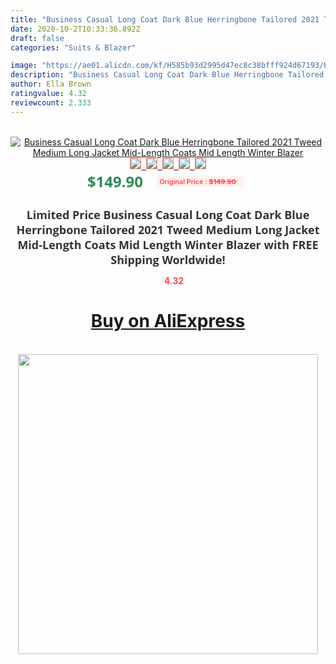 ```yaml
---
title: "Business Casual Long Coat Dark Blue Herringbone Tailored 2021 Tweed Medium Long Jacket Mid-Length Coats Mid Length Winter Blazer"
date: 2020-10-2T10:33:36.892Z
draft: false
categories: "Suits & Blazer"

image: "https://ae01.alicdn.com/kf/H585b93d2995d47ec8c38bfff924d67193/Business-Casual-Long-Coat-Dark-Blue-Herringbone-Tailored-2021-Tweed-Medium-Long-Jacket-Mid-Length-Coats.jpg"
description: "Business Casual Long Coat Dark Blue Herringbone Tailored 2021 Tweed Medium Long Jacket Mid-Length Coats Mid Length Winter Blazer"
author: Ella Brown
ratingvalue: 4.32
reviewcount: 2.333
---
```

<br>
<div style="text-align: center;">
<a href="https://s.click.aliexpress.com/e/_991bJR" target="_blank" rel="nofollow noopener noreferrer"><img alt="Business Casual Long Coat Dark Blue Herringbone Tailored 2021 Tweed Medium Long Jacket Mid-Length Coats Mid Length Winter Blazer" class="magnifier-image" src="https://ae01.alicdn.com/kf/H585b93d2995d47ec8c38bfff924d67193/Business-Casual-Long-Coat-Dark-Blue-Herringbone-Tailored-2021-Tweed-Medium-Long-Jacket-Mid-Length-Coats.jpg_640x640.jpg">
<br>
<img style="border:1px solid salmon" src="https://ae01.alicdn.com/kf/H585b93d2995d47ec8c38bfff924d67193/Business-Casual-Long-Coat-Dark-Blue-Herringbone-Tailored-2021-Tweed-Medium-Long-Jacket-Mid-Length-Coats.jpg_120x120.jpg">&nbsp;&nbsp;<img style="border:1px solid salmon" src="https://ae01.alicdn.com/kf/H2d2f4fcb13544c6abe98da5352748744y/Business-Casual-Long-Coat-Dark-Blue-Herringbone-Tailored-2021-Tweed-Medium-Long-Jacket-Mid-Length-Coats.jpg_120x120.jpg">&nbsp;&nbsp;<img style="border:1px solid salmon" src="https://ae01.alicdn.com/kf/H9feb5a1ceefa42d891d4e91dd398fd1fb/Business-Casual-Long-Coat-Dark-Blue-Herringbone-Tailored-2021-Tweed-Medium-Long-Jacket-Mid-Length-Coats.jpg_120x120.jpg">&nbsp;&nbsp;<img style="border:1px solid salmon" src="https://ae01.alicdn.com/kf/He539e1bc2497476399073d68e70fad00E/Business-Casual-Long-Coat-Dark-Blue-Herringbone-Tailored-2021-Tweed-Medium-Long-Jacket-Mid-Length-Coats.jpg_120x120.jpg">&nbsp;&nbsp;<img style="border:1px solid salmon" src="https://ae01.alicdn.com/kf/Heaf97fc24cc84d0798084c9f41ee6901A/Business-Casual-Long-Coat-Dark-Blue-Herringbone-Tailored-2021-Tweed-Medium-Long-Jacket-Mid-Length-Coats.jpg_120x120.jpg"></a></div><br0>
<div style="text-align: center;"><span style="background-color: white; border: 0px; box-sizing: border-box; color: seagreen; display: inline-block; font-family: &quot;open sans&quot; , &quot;arial&quot; , &quot;helvetica&quot; , sans-serif , &quot;heiti&quot;; font-size: 24px; font-stretch: inherit; font-weight: 700; line-height: inherit; margin: 0px 10px 0px 0px; padding: 0px; vertical-align: middle;">$149.90 </span>
<span style="background: rgb(255 , 241 , 241); border-radius: 3px; border: 0px; box-sizing: border-box; color: #ff4747; display: inline-block; font-family: inherit; font-size: 12px; font-stretch: inherit; font-style: inherit; font-variant: inherit; font-weight: 600; line-height: inherit; margin: 0px; padding: 2px 5px; transform: scale(0.9); vertical-align: middle;">Original Price : <b style="text-decoration: line-through;">$149.90 </b> &nbsp;&nbsp;</span></div>
<h1 style="color: #333333; display: inline-block; font-family: &quot;open sans&quot; , &quot;arial&quot; , &quot;helvetica&quot; , sans-serif , &quot;heiti&quot;; font-size: 18px; font-stretch: inherit; font-weight: 700; text-align: center;">Limited Price Business Casual Long Coat Dark Blue Herringbone Tailored 2021 Tweed Medium Long Jacket Mid-Length Coats Mid Length Winter Blazer with FREE Shipping Worldwide!</h1>
<div style="color: #ff4747; text-align: center;">
<img src="https://4.bp.blogspot.com/-M0ZcTcb-5uY/XleCXlxnR4I/AAAAAAAAAEc/OrjgMkXV1oMQFaCRZj5HQwOCBcu3w1FegCPcBGAYYCw/s1600/star.png" style="height: 15px;">&nbsp;<b>4.32</b></div>
<div class="button_cont" align="center"><a class="buynow_a" href="https://s.click.aliexpress.com/e/_991bJR" target="_blank" rel="nofollow noopener noreferrer"><H1>Buy on AliExpress</H1></a></div><br>
<div class="separator" style="clear: both; text-align: center;">
<img src="https://lh3.googleusercontent.com/-pTy5HemUv9M/XlePHvY0dAI/AAAAAAAAAE4/0nX5iRUoIWY8eMW9Dpxeirr157OZliDIgCLcBGAsYHQ/s1600/badge.gif" width="480">
</div>
